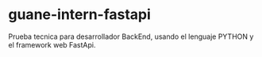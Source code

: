 # guane-intern-fastapi
Prueba tecnica para desarrollador BackEnd, usando el lenguaje PYTHON y el framework web FastApi.
